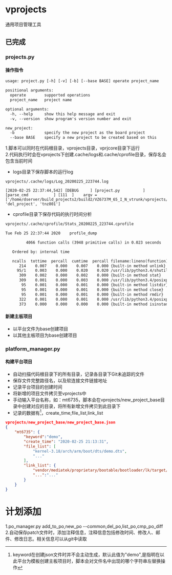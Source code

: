 # vprojects

通用项目管理工具

## 已完成

### projects.py

#### 操作指令

```txt
usage: project.py [-h] [-v] [-b] [--base BASE] operate project_name

positional arguments:
  operate        supported operations
  project_name   project name

optional arguments:
  -h, --help     show this help message and exit
  -v, --version  show program's version number and exit

new_project:
  -b             specify the new project as the board project
  --base BASE    specify a new project to be created based on this
```

1.脚本可以同时在代码根目录，vprojects目录，vprjcore目录下运行  
2.代码执行时会在vprojects下创建.cache/logs和.cache/cprofile目录，保存名会包含当前时间

* logs目录下保存脚本的运行log

```log
vprojects/.cache/logs/Log_20200225_223744.log

[2020-02-25 22:37:44,542] [DEBUG     ] [project.py          ] [parse_cmd           ] [111  ]	argv = ['/home/dserver/build_projects2/build2/VZ6737M_65_I_N_vtrunk/vprojects/vprjcore/project.py', 'del_project', 'tnz801']
```

* cprofile目录下保存代码的执行时间分析

```txt
vprojects/.cache/cprofile/Stats_20200225_223744.cprofile

Tue Feb 25 22:37:44 2020    profile_dump

         4066 function calls (3948 primitive calls) in 0.023 seconds

   Ordered by: internal time

   ncalls  tottime  percall  cumtime  percall filename:lineno(function)
      214    0.007    0.000    0.007    0.000 {built-in method unlink}
     95/1    0.003    0.000    0.020    0.020 /usr/lib/python3.4/shutil.py:380(_rmtree_safe_fd)
      309    0.002    0.000    0.002    0.000 {built-in method stat}
      309    0.001    0.000    0.003    0.000 /usr/lib/python3.4/posixpath.py:70(join)
       95    0.001    0.000    0.001    0.000 {built-in method listdir}
       95    0.001    0.000    0.001    0.000 {built-in method close}
       95    0.001    0.000    0.001    0.000 {built-in method rmdir}
      322    0.001    0.000    0.001    0.000 /usr/lib/python3.4/posixpath.py:38(_get_sep)
      373    0.000    0.000    0.000    0.000 {built-in method isinstance}

```

#### 新建主板项目

* 以平台文件为base创建项目
* 以其他主板项目为base创建项目

### platform_manager.py

#### 构建平台项目

* 自动扫描代码根目录下的所有目录，记录各目录下Git未追踪的文件
* 保存文件完整路径名，以及软连接文件链接地址
* 记录平台项目的创建时间
* 将新增的项目文件拷贝至vprojects中
* 手动输入平台名称，如：mt6735，脚本会在vprojects/new_project_base目录中创建对应的目录，将所有新增文件拷贝到此目录下
* 记录的数据有[^keyword]，create_time,file_list,link_list

```json
vprojects/new_project_base/new_project_base.json
{
    "mt6735": {
        "keyword":"demo",
        "create_time": "2020-02-25 21:13:31",
        "file_list": [
            "kernel-3.18/arch/arm/boot/dts/demo.dts",
            "..."
        ],
        "link_list": {
            "vendor/mediatek/proprietary/bootable/bootloader/lk/target/demo/dct": "../../../../../../../../kernel-3.18/drivers/misc/mediatek/mach/mt6735/demo/dct",
            "...":"..."
        }
    }
}

```

# 计划添加

1.po_manager.py add_to_po,new_po --common,del_po,list_po,cmp_po_diff
2.自动保存patch文件时，添加注释信息，注释信息包括修改时间、修改人、邮件、修改日志。相关信息可以从git中读取

[^keyword]:keyword在创建json文件时并不会主动生成，默认此值为"demo",是指明在以此平台为模板创建主板项目时，脚本会对文件名中出现的哪个字符串左替换操作
